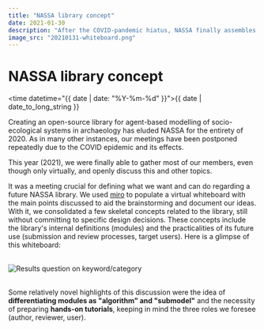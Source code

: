 ```yaml
---
title: "NASSA library concept"
date: 2021-01-30
description: "After the COVID-pandemic hiatus, NASSA finally assembles to better define a modular library concept"
image_src: "20210131-whiteboard.png"
---
```

# NASSA library concept
<emp><time datetime="{{ date | date: "%Y-%m-%d" }}">{{ date | date_to_long_string }}</time></emp>

Creating an open-source library for agent-based modelling of socio-ecological systems in archaeology has eluded NASSA for the entirety of 2020. As in many other instances, our meetings have been postponed repeatedly due to the COVID epidemic and its effects.

This year (2021), we were finally able to gather most of our members, even though only virtually, and openly discuss this and other topics.

It was a meeting crucial for defining what we want and can do regarding a future NASSA library. We used [miro](https://miro.com/) to populate a virtual whiteboard with the main points discussed to aid the brainstorming and document our ideas. With it, we consolidated a few skeletal concepts related to the library, still without committing to specific design decisions. These concepts include the library's internal definitions (modules) and the practicalities of its future use (submission and review processes, target users). Here is a glimpse of this whiteboard:

<br>
<img src="https://archaeology-abm.github.io/NASSA-hub/assets/20210131-whiteboard.png" alt="Results question on keyword/category">
<br><br>

Some relatively novel highlights of this discussion were the idea of **differentiating modules as "algorithm" and "submodel"** and the necessity of preparing **hands-on tutorials**, keeping in mind the three roles we foresee (author, reviewer, user).

<br><br>
